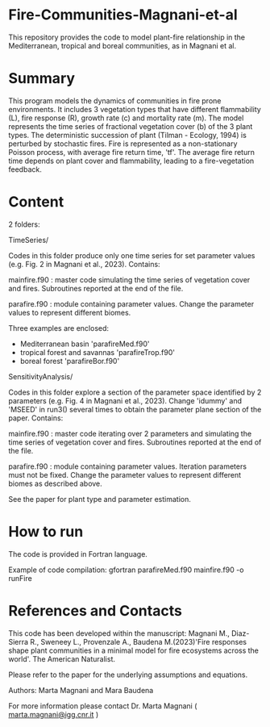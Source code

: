 # Fire-Communities-Magnani-et-al
This repository provides the code to model plant-fire relationship in the Mediterranean, tropical and boreal communities, as in Magnani et al. 

# Summary

This program models the dynamics of communities in fire prone environments. 
It includes 3 vegetation types that have different flammability (L), fire response (R),
growth rate (c) and mortality rate (m). The model represents the time series of fractional
vegetation cover (b) of the 3 plant types. The deterministic succession of plant 
(Tilman - Ecology, 1994) is perturbed by stochastic fires. Fire is represented as 
a non-stationary Poisson process, with average fire return time, 'tf'. 
The average fire return time depends on plant cover and flammability, leading to
a fire-vegetation feedback.

# Content

2 folders:

TimeSeries/

Codes in this folder produce only one time series for set parameter values (e.g. Fig. 2 in Magnani et al., 2023). Contains:

  mainfire.f90 : master code simulating the time series of vegetation cover and fires.
               Subroutines reported at the end of the file.

  parafire.f90 : module containing parameter values.
               Change the parameter values to represent different biomes.

  Three examples are enclosed:
  - Mediterranean basin 'parafireMed.f90'
  - tropical forest and savannas 'parafireTrop.f90'
  - boreal forest 'parafireBor.f90'

SensitivityAnalysis/

Codes in this folder explore a section of the parameter space identified by 2 parameters (e.g. Fig. 4 in Magnani et al., 2023).
Change 'idummy' and 'MSEED' in run3() several times to obtain the parameter plane section of the paper. Contains:

  mainfire.f90 : master code iterating over 2 parameters and simulating the time series of vegetation cover and fires.
               Subroutines reported at the end of the file.

  parafire.f90 : module containing parameter values. Iteration parameters must not be fixed.
               Change the parameter values to represent different biomes as described above.


See the paper for plant type and parameter estimation.

# How to run

The code is provided in Fortran language.

Example of code compilation:
gfortran parafireMed.f90 mainfire.f90 -o runFire


# References and Contacts

This code has been developed within the manuscript:
Magnani M., Diaz-Sierra R., Sweneey L., Provenzale A., Baudena M.(2023)'Fire responses shape plant communities in a minimal model for fire ecosystems across the world'. The American Naturalist.

Please refer to the paper for the underlying assumptions and equations.

Authors: Marta Magnani and Mara Baudena

For more information please contact
Dr. Marta Magnani ( marta.magnani@igg.cnr.it )
